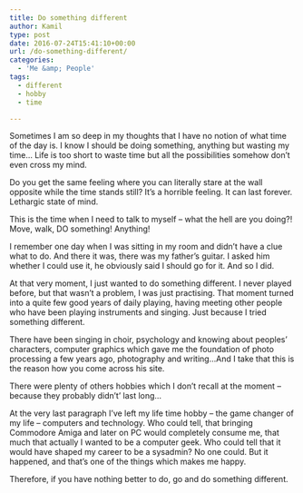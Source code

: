 ```yaml
---
title: Do something different
author: Kamil
type: post
date: 2016-07-24T15:41:10+00:00
url: /do-something-different/
categories:
  - 'Me &amp; People'
tags:
  - different
  - hobby
  - time

---
```

Sometimes I am so deep in my thoughts that I have no notion of what time of the day is. I know I should be doing something, anything but wasting my time&#8230; Life is too short to waste time but all the possibilities somehow don’t even cross my mind.

Do you get the same feeling where you can literally stare at the wall opposite while the time stands still? It’s a horrible feeling. It can last forever. Lethargic state of mind.

This is the time when I need to talk to myself – what the hell are you doing?! Move, walk, DO something! Anything!

I remember one day when I was sitting in my room and didn&#8217;t have a clue what to do. And there it was, there was my father’s guitar. I asked him whether I could use it, he obviously said I should go for it. And so I did.

At that very moment, I just wanted to do something different. I never played before, but that wasn’t a problem, I was just practising. That moment turned into a quite few good years of daily playing, having meeting other people who have been playing instruments and singing. Just because I tried something different.

There have been singing in choir, psychology and knowing about peoples’ characters, computer graphics which gave me the foundation of photo processing a few years ago, photography and writing&#8230;And I take that this is the reason how you come across his site.

There were plenty of others hobbies which I don’t recall at the moment – because they probably didn&#8217;t&#8217; last long&#8230;

At the very last paragraph I’ve left my life time hobby – the game changer of my life – computers and technology. Who could tell, that bringing Commodore Amiga and later on PC would completely consume me, that much that actually I wanted to be a computer geek. Who could tell that it would have shaped my career to be a sysadmin? No one could. But it happened, and that’s one of the things which makes me happy.

Therefore, if you have nothing better to do, go and do something different.

<span class="embed-youtube" style="text-align:center; display: block;"></span>